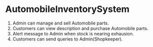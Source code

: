 # AutomobileInventorySystem
1) Admin can manage and sell Automobile parts.
2) Customers can view description and purchase Automobile parts.
3) Alert message to Admin when stock is nearing exhausion.
4) Customers can send queries to Admin(Shopkeeper).
